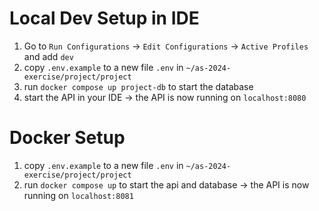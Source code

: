 # Local Dev Setup in IDE
1. Go to `Run Configurations` -> `Edit Configurations` -> `Active Profiles` and add `dev`
2. copy `.env.example` to a new file `.env` in `~/as-2024-exercise/project/project`
3. run `docker compose up project-db` to start the database
4. start the API in your IDE
    -> the API is now running on `localhost:8080`

# Docker Setup
1. copy `.env.example` to a new file `.env` in `~/as-2024-exercise/project/project`
2. run `docker compose up` to start the api and database
    -> the API is now running on `localhost:8081`
